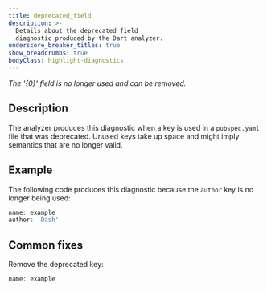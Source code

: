 ```yaml
---
title: deprecated_field
description: >-
  Details about the deprecated_field
  diagnostic produced by the Dart analyzer.
underscore_breaker_titles: true
show_breadcrumbs: true
bodyClass: highlight-diagnostics
---
```


_The '{0}' field is no longer used and can be removed._

## Description

The analyzer produces this diagnostic when a key is used in a
`pubspec.yaml` file that was deprecated. Unused keys take up space and
might imply semantics that are no longer valid.

## Example

The following code produces this diagnostic because the `author` key is no
longer being used:

```dart
name: example
author: 'Dash'
```

## Common fixes

Remove the deprecated key:

```dart
name: example
```
